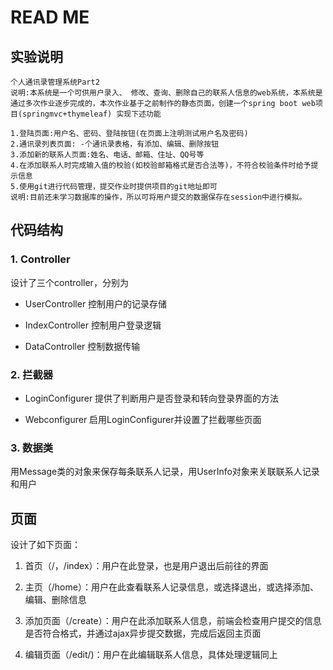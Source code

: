 # READ ME

## 实验说明

    个人通讯录管理系统Part2
    说明:本系统是一个可供用户录入、 修改、查询、删除自己的联系人信息的web系统，本系统是通过多次作业逐步完成的，本次作业基于之前制作的静态页面，创建一个spring boot web项目(springmvc+thymeleaf) 实现下述功能

    1.登陆页面:用户名、密码、登陆按钮(在页面上注明测试用户名及密码)
    2.通讯录列表页面: -个通讯录表格，有添加、编辑、删除按钮
    3.添加新的联系人页面:姓名、电话、邮箱、住址、QQ号等
    4.在添加联系人时完成输入值的校验(如校验邮箱格式是否合法等)，不符合校验条件时给予提示信息
    5.使用git进行代码管理，提交作业时提供项目的git地址即可
    说明:目前还未学习数据库的操作，所以可将用户提交的数据保存在session中进行模拟。
    
## 代码结构
### 1. Controller

设计了三个controller，分别为

* UserController 控制用户的记录存储

* IndexController 控制用户登录逻辑

* DataController 控制数据传输

### 2. 拦截器
* LoginConfigurer 提供了判断用户是否登录和转向登录界面的方法

* Webconfigurer 启用LoginConfigurer并设置了拦截哪些页面

### 3. 数据类
用Message类的对象来保存每条联系人记录，用UserInfo对象来关联联系人记录和用户

## 页面

设计了如下页面：

1. 首页（/，/index）：用户在此登录，也是用户退出后前往的界面

2. 主页（/home）：用户在此查看联系人记录信息，或选择退出，或选择添加、编辑、删除信息

3. 添加页面（/create）：用户在此添加联系人信息，前端会检查用户提交的信息是否符合格式，并通过ajax异步提交数据，完成后返回主页面

4. 编辑页面（/edit/)：用户在此编辑联系人信息，具体处理逻辑同上
